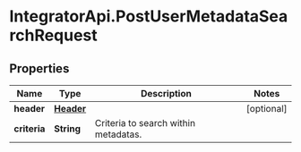 # IntegratorApi.PostUserMetadataSearchRequest

## Properties

Name | Type | Description | Notes
------------ | ------------- | ------------- | -------------
**header** | [**Header**](Header.md) |  | [optional] 
**criteria** | **String** | Criteria to search within metadatas. | 


